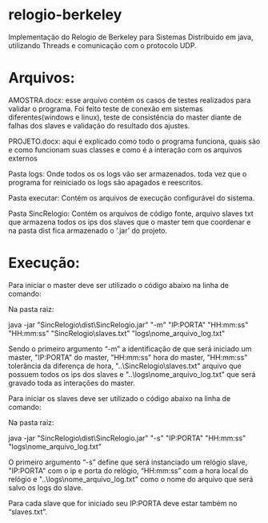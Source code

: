 # relogio-berkeley
Implementação do Relogio de Berkeley para Sistemas Distribuido em java, utilizando Threads e comunicação com o protocolo UDP.

# Arquivos:

AMOSTRA.docx: esse arquivo contém os casos de testes realizados para validar o programa. Foi feito teste de conexão em sistemas diferentes(windows e linux), teste de consistência do master diante de falhas dos slaves e validação do resultado dos ajustes.

PROJETO.docx: aqui é explicado como todo o programa funciona, quais são e como funcionam suas classes e como é a interação com os arquivos externos

Pasta logs: Onde todos os os logs vão ser armazenados. toda vez que o programa for reiniciado os logs são apagados e reescritos.

Pasta executar: Contém os arquivos de execução configurável do sistema.

Pasta SincRelogio: Contém os arquivos de código fonte, arquivo slaves txt que armazena todos os ips dos slaves que o master tem que coordenar e na pasta dist fica armazenado o ‘.jar’ do projeto.
 

# Execução:

Para iniciar o master  deve ser utilizado o código abaixo na linha de comando:

Na pasta raiz:

java -jar "SincRelogio\dist\SincRelogio.jar" "-m" "IP:PORTA" "HH:mm:ss" "HH:mm:ss" "SincRelogio\slaves.txt" "logs\nome_arquivo_log.txt"

Sendo o primeiro argumento “-m” a identificação de que será iniciado um master, "IP:PORTA" do master, "HH:mm:ss" hora do master, "HH:mm:ss" tolerância da diferença de hora, "..\SincRelogio\slaves.txt" arquivo que possuem todos os ips dos slaves e "..\logs\nome_arquivo_log.txt" que será gravado toda as interações do master.

Para iniciar os slaves deve ser utilizado o código abaixo na linha de comando:

Na pasta raiz:

 java -jar "SincRelogio\dist\SincRelogio.jar" "-s" "IP:PORTA" "HH:mm:ss" "logs\nome_arquivo_log.txt"	

O primeiro argumento “-s” define que será instanciado um relógio slave,  "IP:PORTA"  com o ip e porta do relógio, “HH:mm:ss” com a hora local do relógio e "..\logs\nome_arquivo_log.txt" como o nome do arquivo que será salvo os logs do slave.

Para cada slave que for iniciado seu IP:PORTA deve estar também no “slaves.txt”.
